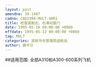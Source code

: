 ```yaml
---
layout: post
amendno: 39-1407
cadno: CAD1994-MULT-40R1
title: 检查座舱左、右滑动窗门
date: 1995-05-10 00:00:00 +0800
effdate: 1995-05-12 00:00:00 +0800
tag: MULT
categories: 民航华东管理局适航处
author: 薛平贝
---
```


##适用范围:
全部A310和A300-600系列飞机

